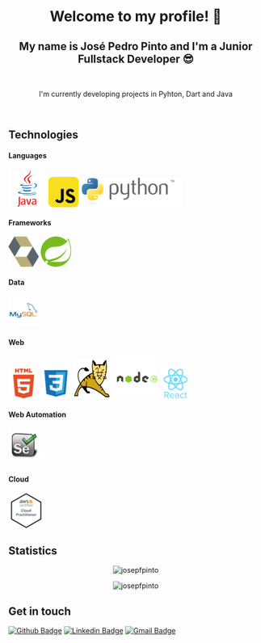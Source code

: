 <p align="center">
  <h1 align="center">  Welcome to my profile! 👋</h1>
  <h2 align="center">  My name is José Pedro Pinto and I'm a Junior Fullstack Developer 😎️</h2> 
</p>


<br>
<p align="center"> I'm currently developing projects in Pyhton, Dart and Java</p>
<br>


## Technologies

#### Languages
<p align="left">
<img src="https://github.com/josepfpinto/josepfpinto/blob/main/icons/java-original.svg" alt="java" width="75" height="75"/>
<img src="https://github.com/josepfpinto/josepfpinto/blob/main/icons/javascript-original.svg" alt="javascript" width="60" height="60"/>
<img src="https://github.com/josepfpinto/josepfpinto/blob/main/icons/python.svg" alt="javascript" width="200" height="60"/>
</p>

#### Frameworks
<p align="left">
<img src="https://github.com/josepfpinto/josepfpinto/blob/main/icons/hibernate.png" alt="java" width="60" height="60"/>
<img src="https://github.com/josepfpinto/josepfpinto/blob/main/icons/spring.png" alt="javascript" width="60" height="60"/>
</p>

#### Data
<p align="left">
<img src="https://github.com/josepfpinto/josepfpinto/blob/main/icons/mysql-original.svg" alt="mysql" width="60" height="60"/>
</p>

#### Web
<p align="left">
<img src="https://github.com/josepfpinto/josepfpinto/blob/main/icons/html5-original-wordmark.svg" alt="html5" width="60" height="60"/>
<img src="https://github.com/josepfpinto/josepfpinto/blob/main/icons/css3-original-wordmark.svg" alt="css3" width="60" height="60"/>
<img src="https://github.com/josepfpinto/josepfpinto/blob/main/icons/Tomcat-logo.svg" alt="nodejs" width="80" height="80"/>
<img src="https://github.com/josepfpinto/josepfpinto/blob/main/icons/nodejs-original-wordmark.svg" alt="nodejs" width="85" height="85"/>
<img src="https://github.com/josepfpinto/josepfpinto/blob/main/icons/react-original-wordmark.svg" alt="react" width="60" height="60"/>
</p>

#### Web Automation
<p align="left">
<img src="https://github.com/josepfpinto/josepfpinto/blob/main/icons/Selenium.svg" alt="mysql" width="70" height="70"/>
</p>

#### Cloud
<p align="left">
<img src="https://github.com/josepfpinto/josepfpinto/blob/main/icons/aws-certified-cloud-practitioner.png" alt="mysql" width="70" height="70"/>
</p>

## Statistics
<p align="center"> <img src="https://komarev.com/ghpvc/?username=josepfpinto&color=orange" alt="josepfpinto" /></p>
<p align="center"><img src="https://github-readme-stats.vercel.app/api?username=josepfpinto&show_icons=true" alt="josepfpinto" /></p>

## Get in touch
[![Github Badge](https://img.shields.io/badge/-Github-000?style=flat-square&logo=Github&logoColor=white&link=https://github.com/josepfpinto)](https://github.com/josepfpinto)
[![Linkedin Badge](https://img.shields.io/badge/-LinkedIn-blue?style=flat-square&logo=Linkedin&logoColor=white&link=https://www.linkedin.com/in/josepfpinto/)](https://www.linkedin.com/in/josepfpinto/)
[![Gmail Badge](https://img.shields.io/badge/-Gmail-c14438?style=flat-square&logo=Gmail&logoColor=white&link=mailto:josepfpinto@gmail.com)](mailto:josepfpinto@gmail.com)
